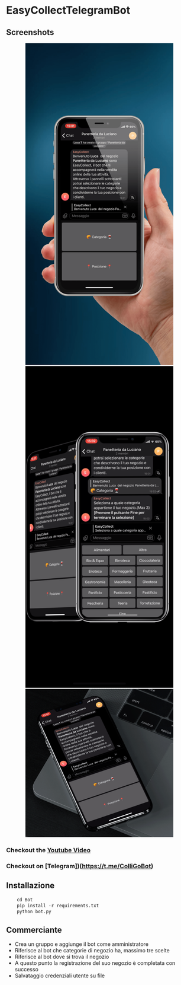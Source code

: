 # EasyCollectTelegramBot

## Screenshots

<div align="center">
	<img src="Screenshots/1.PNG" width="400px"</img> 
	<img src="Screenshots/3.PNG" width="400px"</img> 
	<img src="Screenshots/8.PNG" width="400px"</img> 
</div>

### Checkout the [Youtube Video](https://youtu.be/86aQWj2rBxY)

### Checkout on [Telegram])(https://t.me/ColliGoBot) 

## Installazione

```shell
	cd Bot
	pip install -r requirements.txt
	python bot.py
```


## Commerciante

- Crea un gruppo e aggiunge il bot come amministratore
- Riferisce al bot che categorie di negozio ha, massimo tre scelte
- Riferisce al bot dove si trova il negozio
- A questo punto la registrazione del suo negozio è completata con successo
- Salvataggio credenziali utente su file

